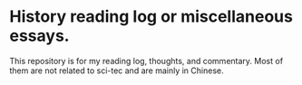# History reading log or miscellaneous essays.
This repository is for my reading log, thoughts, and commentary. Most of them are not related to sci-tec and are mainly in Chinese.
